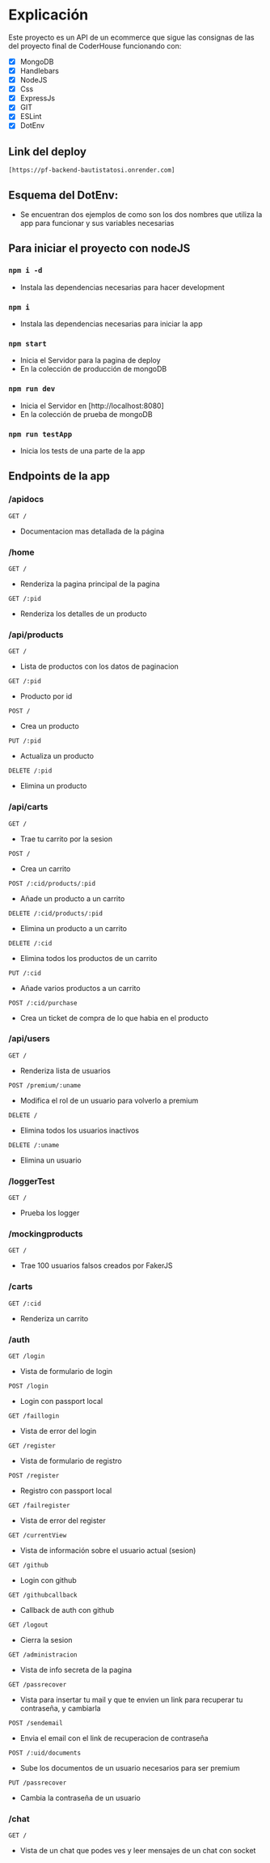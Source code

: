 # Explicación
Este proyecto es un API de un ecommerce que sigue las consignas de las del proyecto final de CoderHouse funcionando con:
- [x] MongoDB
- [x] Handlebars
- [x] NodeJS
- [x] Css
- [x] ExpressJs
- [x] GIT
- [x] ESLint
- [x] DotEnv

## Link del deploy
```
[https://pf-backend-bautistatosi.onrender.com]
```

## Esquema del DotEnv:
- Se encuentran dos ejemplos de como son los dos nombres que utiliza la app para funcionar y sus variables necesarias

## Para iniciar el proyecto con nodeJS

### `npm i -d`
- Instala las dependencias necesarias para hacer development

### `npm i`
- Instala las dependencias necesarias para iniciar la app

### `npm start`
- Inicia el Servidor para la pagina de deploy
- En la colección de producción de mongoDB

### `npm run dev`
- Inicia el Servidor en [http://localhost:8080]
- En la colección de prueba de mongoDB

### `npm run testApp`
- Inicia los tests de una parte de la app

## Endpoints de la app

### /apidocs

`GET /`

- Documentacion mas detallada de la página

### /home

`GET /` 

- Renderiza la pagina principal de la pagina

`GET /:pid`

- Renderiza los detalles de un producto

### /api/products

`GET /` 

- Lista de productos con los datos de paginacion

`GET /:pid`

- Producto por id

`POST /`

- Crea un producto

`PUT /:pid`

- Actualiza un producto

`DELETE /:pid`

- Elimina un producto


### /api/carts

`GET /` 

- Trae tu carrito por la sesion

`POST /`

- Crea un carrito

`POST /:cid/products/:pid`

- Añade un producto a un carrito

`DELETE /:cid/products/:pid`

- Elimina un producto a un carrito

`DELETE /:cid`

- Elimina todos los productos de un carrito

`PUT /:cid`

- Añade varios productos a un carrito

`POST /:cid/purchase`

- Crea un ticket de compra de lo que habia en el producto


### /api/users

`GET /`

- Renderiza lista de usuarios

`POST /premium/:uname`

- Modifica el rol de un usuario para volverlo a premium

`DELETE /`

- Elimina todos los usuarios inactivos

`DELETE /:uname`

- Elimina un usuario

### /loggerTest

`GET /`

- Prueba los logger

### /mockingproducts

`GET /` 

- Trae 100 usuarios falsos creados por FakerJS

### /carts

`GET /:cid`

- Renderiza un carrito

### /auth

`GET /login` 

- Vista de formulario de login

`POST /login`

- Login con passport local

`GET /faillogin`

- Vista de error del login

`GET /register`

- Vista de formulario de registro

`POST /register`

- Registro con passport local

`GET /failregister`

- Vista de error del register

`GET /currentView`

- Vista de información sobre el usuario actual (sesion)

`GET /github`

- Login con github

`GET /githubcallback`

- Callback de auth con github

`GET /logout`

- Cierra la sesion

`GET /administracion`

- Vista de info secreta de la pagina

`GET /passrecover`

- Vista para insertar tu mail y que te envien un link para recuperar tu contraseña, y cambiarla

`POST /sendemail`

- Envia el email con el link de recuperacion de contraseña

`POST /:uid/documents`

- Sube los documentos de un usuario necesarios para ser premium

`PUT /passrecover`

- Cambia la contraseña de un usuario

### /chat

`GET /`

- Vista de un chat que podes ves y leer mensajes de un chat con socket
